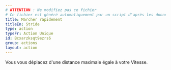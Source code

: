 ```yaml
---
# ATTENTION : Ne modifiez pas ce fichier
# Ce fichier est généré automatiquement par un script d'après les données du module Foundry VTT officiel et de sa traduction
title: Marcher rapidement
titleEn: Stride
type: action
typeFr: Action Unique
id: Bcxarzksqt9ezrs6
group: actions
layout: action
---
```

Vous vous déplacez d'une distance maximale égale à votre Vitesse.


